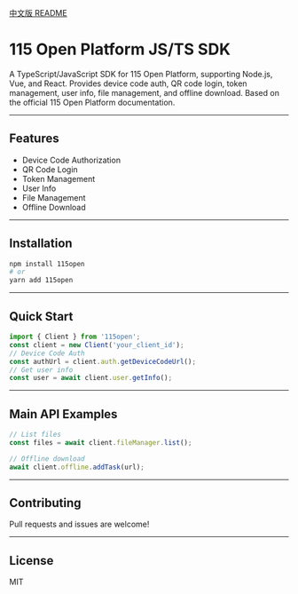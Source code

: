 [中文版 README](./README.zh-CN.md)

# 115 Open Platform JS/TS SDK

A TypeScript/JavaScript SDK for 115 Open Platform, supporting Node.js, Vue, and React. Provides device code auth, QR code login, token management, user info, file management, and offline download. Based on the official 115 Open Platform documentation.

---

## Features
- Device Code Authorization
- QR Code Login
- Token Management
- User Info
- File Management
- Offline Download

---

## Installation

```bash
npm install 115open
# or
yarn add 115open
```

---

## Quick Start

```js
import { Client } from '115open';
const client = new Client('your_client_id');
// Device Code Auth
const authUrl = client.auth.getDeviceCodeUrl();
// Get user info
const user = await client.user.getInfo();
```

---

## Main API Examples

```js
// List files
const files = await client.fileManager.list();

// Offline download
await client.offline.addTask(url);
```

---

## Contributing
Pull requests and issues are welcome!

---

## License
MIT
